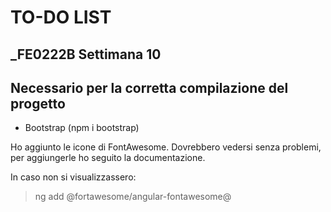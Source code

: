 # TO-DO LIST
## _FE0222B Settimana 10






## Necessario per la corretta compilazione del progetto
- Bootstrap (npm i bootstrap)


Ho aggiunto le icone di FontAwesome. Dovrebbero vedersi senza problemi, per aggiungerle ho seguito la documentazione.

In caso non si visualizzassero:
> ng add @fortawesome/angular-fontawesome@
